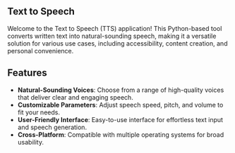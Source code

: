 ## Text to Speech

Welcome to the Text to Speech (TTS) application! This Python-based tool converts written text into natural-sounding speech, making it a versatile solution for various use cases, including accessibility, content creation, and personal convenience.

## Features

- **Natural-Sounding Voices**: Choose from a range of high-quality voices that deliver clear and engaging speech.
- **Customizable Parameters**: Adjust speech speed, pitch, and volume to fit your needs.
- **User-Friendly Interface**: Easy-to-use interface for effortless text input and speech generation.
- **Cross-Platform**: Compatible with multiple operating systems for broad usability.
